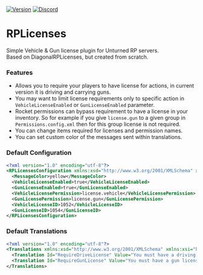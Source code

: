 [![Version](https://img.shields.io/github/release/RestoreMonarchyPlugins/RPLicenses.svg)](https://github.com/RestoreMonarchyPlugins/RPLicenses/releases) [![Discord](https://discordapp.com/api/guilds/520355060312440853/widget.png)](https://restoremonarchy.com/discord)
# RPLicenses
Simple Vehicle & Gun license plugin for Unturned RP servers.  
Based on DiagonalRPLicenses, but created from scratch.

### Features
* Allows you to require your players to have license for actions, in current version it is driving and carrying guns.
* You may want to limit license requirements only to specific action in `VehicleLicenseEnabled` or `GunLicenseEnabled` parameter.
* Rocket permissions can bypass requirement to have a license in your inventory. So for example if you give `license.gun` to 
a given group in `Permissions.config.xml` then for this group license is not required.  
* You can change items required for licenses and permission names.
* You can set custom color of the messages sent within translations.


### Default Configuration
```xml
<?xml version="1.0" encoding="utf-8"?>
<RPLicensesConfiguration xmlns:xsd="http://www.w3.org/2001/XMLSchema" xmlns:xsi="http://www.w3.org/2001/XMLSchema-instance">
  <MessageColor>yellow</MessageColor>
  <VehicleLicenseEnabled>true</VehicleLicenseEnabled>
  <GunLicenseEnabled>true</GunLicenseEnabled>
  <VehicleLicensePermission>license.vehicle</VehicleLicensePermission>
  <GunLicensePermission>license.gun</GunLicensePermission>
  <VehicleLicenseID>1052</VehicleLicenseID>
  <GunLicenseID>1054</GunLicenseID>
</RPLicensesConfiguration>
```

### Default Translations
```xml
<?xml version="1.0" encoding="utf-8"?>
<Translations xmlns:xsd="http://www.w3.org/2001/XMLSchema" xmlns:xsi="http://www.w3.org/2001/XMLSchema-instance">
  <Translation Id="RequireDriveLicense" Value="You must have a driving license to drive vehicle!" />
  <Translation Id="RequireGunLicense" Value="You must have a gun license to carry gun!" />
</Translations>
```
